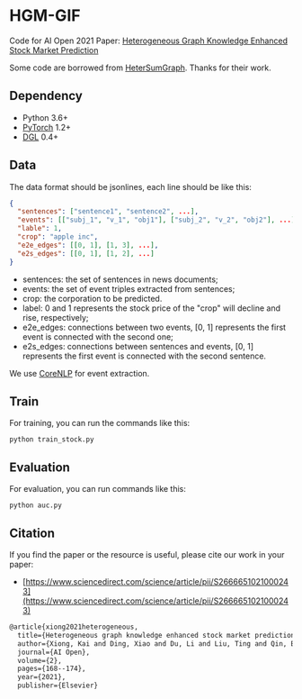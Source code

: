 # HGM-GIF

Code for AI Open 2021 Paper: [Heterogeneous Graph Knowledge Enhanced Stock Market Prediction](https://www.sciencedirect.com/science/article/pii/S2666651021000243)

Some code are borrowed from [HeterSumGraph](https://github.com/dqwang122/HeterSumGraph). Thanks for their work.



## Dependency

- Python 3.6+
- [PyTorch](https://pytorch.org/) 1.2+
- [DGL](http://dgl.ai) 0.4+



## Data

The data format should be jsonlines, each line should be like this:

```json
{
  "sentences": ["sentence1", "sentence2", ...],
  "events": [["subj_1", "v_1", "obj1"], ["subj_2", "v_2", "obj2"], ...],
  "lable": 1,
  "crop": "apple inc",
  "e2e_edges": [[0, 1], [1, 3], ...],
  "e2s_edges": [[0, 1], [1, 2], ...]
}
```

- sentences: the set of sentences in news documents;
- events: the set of event triples extracted from sentences;
- crop: the corporation to be predicted.
- label: 0 and 1 represents the stock price of the "crop" will decline and rise, respectively;
- e2e_edges: connections between two events, [0, 1] represents the first event is connected with the second one;
- e2s_edges: connections between sentences and events, [0, 1] represents the first event is connected with the second sentence.

We use [CoreNLP](http://standfordnlp.github.io/CoreNLP/) for event extraction.



## Train

For training, you can run the commands like this:

```shell
python train_stock.py
```



## Evaluation

For evaluation, you can run commands like this:

```shell
python auc.py
```



## Citation

If you find the paper or the resource is useful, please cite our work in your paper:

- [https://www.sciencedirect.com/science/article/pii/S2666651021000243](https://www.sciencedirect.com/science/article/pii/S2666651021000243)

```tex
@article{xiong2021heterogeneous,
  title={Heterogeneous graph knowledge enhanced stock market prediction},
  author={Xiong, Kai and Ding, Xiao and Du, Li and Liu, Ting and Qin, Bing},
  journal={AI Open},
  volume={2},
  pages={168--174},
  year={2021},
  publisher={Elsevier}
```

